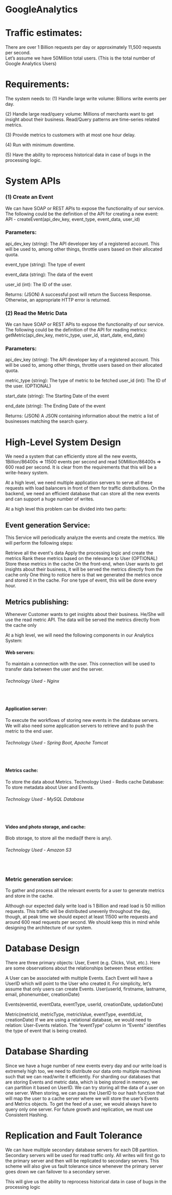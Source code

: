 # GoogleAnalytics

# Traffic estimates: 
There are over 1 Billion requests per day or approximately 11,500 requests per second.  
Let’s assume we have 50Million total users. (This is the total number of Google Analytics Users)


# Requirements:

The system needs to:
(1) Handle large write volume: Billions write events per day.

(2) Handle large read/query volume: Millions of merchants want to get insight about their business. Read/Query patterns are time-series related metrics.

(3) Provide metrics to customers with at most one hour delay.

(4) Run with minimum downtime.

(5) Have the ability to reprocess historical data in case of bugs in the processing logic.


# System APIs

### (1) Create an Event
We can have SOAP or REST APIs to expose the functionality of our service. The following could be the definition of the API for creating a new event:  
API - createEvent(api_dev_key, event_type, event_data, user_id)

### Parameters:
api_dev_key (string): The API developer key of a registered account. This will be used to, among other things, throttle users based on their allocated quota.

event_type (string): The type of event

event_data (string): The data of the event

user_id (int): The ID of the user.

Returns: (JSON)
A successful post will return the Success Response. Otherwise, an appropriate HTTP error is returned.


### (2) Read the Metric Data

We can have SOAP or REST APIs to expose the functionality of our service. The following could be the definition of the API for reading metrics:  
getMetric(api_dev_key, metric_type, user_id, start_date, end_date)



### Parameters:
api_dev_key (string): The API developer key of a registered account. This will be used to, among other things, throttle users based on their allocated quota.

metric_type (string): The type of metric to be fetched
user_id (int): The ID of the user. (OPTIONAL)

start_date (string): The Starting Date of the event

end_date (string): The Ending Date of the event

Returns: (JSON)
A JSON containing information about the metric a list of businesses matching the search query. 


# High-Level System Design

We need a system that can efficiently store all the new events, 1Billion/86400s => 11500 events per second and read 50Million/86400s => 600 read per second. It is clear from the requirements that this will be a write-heavy system.

At a high level, we need multiple application servers to serve all these requests with load balancers in front of them for traffic distributions. On the backend, we need an efficient database that can store all the new events and can support a huge number of writes.

At a high level this problem can be divided into two parts:

## Event generation Service: 
This Service will periodically analyze the events and create the metrics. We will perform the following steps:

Retrieve all the event's data
Apply the processing logic and create the metrics
Rank these metrics based on the relevance to User (OPTIONAL)
Store these metrics in the cache
On the front-end, when User wants to get insights about their business, it will be served the metrics directly from the cache only
One thing to notice here is that we generated the metrics once and stored it in the cache. For one type of event, this will be done every hour.



## Metrics publishing: 
Whenever Customer wants to get insights about their business. He/She will use the read metric API.  The data will be served the metrics directly from the cache only

At a high level, we will need the following components in our Analytics System:

#### Web servers: 
To maintain a connection with the user. This connection will be used to transfer data between the user and the server.  
###### Technology Used - Nginx    
&nbsp;

#### Application server: 
To execute the workflows of storing new events in the database servers. We will also need some application servers to retrieve and to push the metric to the end user. 
###### Technology Used - Spring Boot, Apache Tomcat  
&nbsp;
#### Metrics cache: 
To store the data about Metrics. Technology Used - Redis cache
 Database: To store metadata about User and Events. 
###### Technology Used - MySQL Database  
&nbsp;
#### Video and photo storage, and cache: 
Blob storage, to store all the media(If there is any).
###### Technology Used - Amazon S3  
&nbsp;
### Metric generation service: 
To gather and process all the relevant events for a user to generate metrics and store in the cache. 

Although our expected daily write load is 1 Billion and read load is 50 million requests. This traffic will be distributed unevenly throughout the day, though, at peak time we should expect at least 11500 write requests and around 600 read requests per second. We should keep this in mind while designing the architecture of our system.

# Database Design

There are three primary objects: User, Event (e.g. Clicks, Visit, etc.). Here are some observations about the relationships between these entities:

A User can be associated with multiple Events.
Each Event will have a UserID which will point to the User who created it. For simplicity, let’s assume that only users can create Events.
User(userId, firstname, lastname, email, phonenumber, creationDate)

Events(eventid, eventData, eventType, userId, creationDate, updationDate) 

Metric(metricId, metricType, metricValue, eventType, eventIdList, creationDate)
If we are using a relational database, we would need to relation: User-Events relation.  The “eventType” column in “Events” identifies the type of event that is being created.




# Database Sharding

Since we have a huge number of new events every day and our write load is extremely high too, we need to distribute our data onto multiple machines such that we can read/write it efficiently. For sharding our databases that are storing Events and metric data, which is being stored in memory, we can partition it based on UserID. We can try storing all the data of a user on one server. When storing, we can pass the UserID to our hash function that will map the user to a cache server where we will store the user’s Events and Metrics objects. To get the feed of a user, we would always have to query only one server. For future growth and replication, we must use Consistent Hashing. 


# Replication and Fault Tolerance

We can have multiple secondary database servers for each DB partition. Secondary servers will be used for read traffic only. All writes will first go to the primary server and then will be replicated to secondary servers. This scheme will also give us fault tolerance since whenever the primary server goes down we can failover to a secondary server. 

This will give us the ability to reprocess historical data in case of bugs in the processing logic
